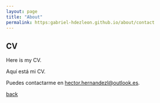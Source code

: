 ```yaml
---
layout: page
title: "About"
permalink: https:gabriel-hdezleon.github.io/about/contact
---
```


## CV
Here is my CV.

Aquí está mi CV.

Puedes contactarme en hector.hernandezl@outlook.es.

[back](./)
